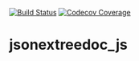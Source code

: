 [![Build Status](https://travis-ci.org/eBay/jsonex.svg?branch=master)](https://travis-ci.org/eBay/jsonex)
[![Codecov Coverage](https://img.shields.io/codecov/c/github/jianwu/jsonextreedoc_js/coverage.svg?style=flat-square)](https://codecov.io/gh/jianwu/jsonextreedoc_js/)

# jsonextreedoc_js
